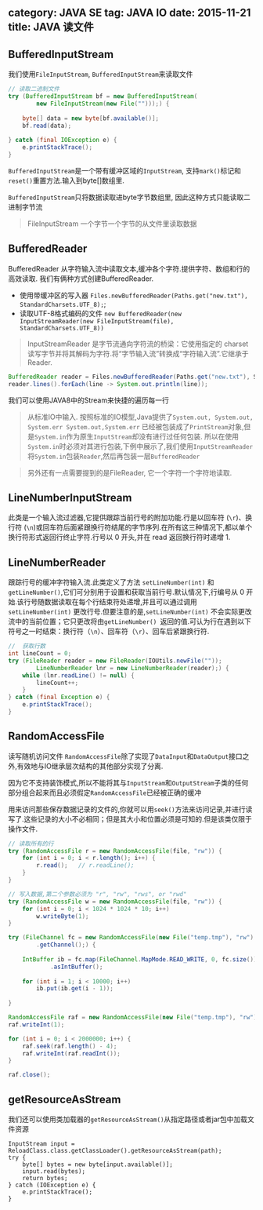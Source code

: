 category: JAVA SE
tag: JAVA IO
date: 2015-11-21
title: JAVA 读文件
---

## BufferedInputStream
我们使用`FileInputStream`, `BufferedInputStream`来读取文件

```java
// 读取二进制文件
try (BufferedInputStream bf = new BufferedInputStream(
		new FileInputStream(new File("")));) {
	
	byte[] data = new byte[bf.available()];
	bf.read(data);
	
} catch (final IOException e) {
	e.printStackTrace();
}
```
`BufferedInputStream`是一个带有缓冲区域的`InputStream`, 支持`mark()`标记和`reset()`重置方法.输入到byte[]数组里.

`BufferedInputStream`只将数据读取进byte字节数组里, 因此这种方式只能读取二进制字节流

> FileInputStream 一个字节一个字节的从文件里读取数据

## BufferedReader
BufferedReader 从字符输入流中读取文本,缓冲各个字符.提供字符、数组和行的高效读取.
我们有俩种方式创建BufferedReader. 
* 使用带缓冲区的写入器 `Files.newBufferedReader(Paths.get("new.txt"), StandardCharsets.UTF_8);`;
* 读取UTF-8格式编码的文件 `new BufferedReader(new InputStreamReader(new FileInputStream(file), StandardCharsets.UTF_8))`

> InputStreamReader 是字节流通向字符流的桥梁：它使用指定的 charset 读写字节并将其解码为字符.将“字节输入流”转换成“字符输入流”.它继承于Reader.

```java
BufferedReader reader = Files.newBufferedReader(Paths.get("new.txt"), StandardCharsets.UTF_8);
reader.lines().forEach(line -> System.out.println(line));
```
我们可以使用JAVA8中的Stream来快捷的遍历每一行
> 从标准IO中输入. 按照标准的IO模型,Java提供了`System.out, System.out, System.err System.out,System.err` 已经被包装成了`PrintStream`对象,但是`System.in`作为原生`InputStream`却没有进行过任何包装. 所以在使用`System.in`时必须对其进行包装,下例中展示了,我们使用`InputStreamReader`将`System.in`包装`Reader`,然后再包装一层`BufferedReader`

> 另外还有一点需要提到的是FileReader, 它一个字符一个字符地读取.

## LineNumberInputStream 
此类是一个输入流过滤器,它提供跟踪当前行号的附加功能.行是以回车符 (`\r`)、换行符 (`\n`)或回车符后面紧跟换行符结尾的字节序列.在所有这三种情况下,都以单个换行符形式返回行终止字符.行号以 0 开头,并在 read 返回换行符时递增 1.

## LineNumberReader 
跟踪行号的缓冲字符输入流.此类定义了方法 `setLineNumber(int)` 和 `getLineNumber()`,它们可分别用于设置和获取当前行号.默认情况下,行编号从 0 开始.该行号随数据读取在每个行结束符处递增,并且可以通过调用 `setLineNumber(int)` 更改行号.但要注意的是,`setLineNumber(int)` 不会实际更改流中的当前位置；它只更改将由`getLineNumber() `返回的值.可认为行在遇到以下符号之一时结束：换行符（`\n`）、回车符（`\r`）、回车后紧跟换行符.
```java
//  获取行数
int lineCount = 0;
try (FileReader reader = new FileReader(IOUtils.newFile(""));
		LineNumberReader lnr = new LineNumberReader(reader);) {
	while (lnr.readLine() != null) {
		lineCount++;
	}
} catch (final Exception e) {
	e.printStackTrace();
}
```

## RandomAccessFile  
读写随机访问文件 `RandomAccessFile`除了实现了`DataInput`和`DataOutput`接口之外,有效地与IO继承层次结构的其他部分实现了分离.

因为它不支持装饰模式,所以不能将其与`InputStream`和`OutputStream`子类的任何部分组合起来而且必须假定`RandomAccessFile`已经被正确的缓冲

用来访问那些保存数据记录的文件的,你就可以用`seek()`方法来访问记录,并进行读写了.这些记录的大小不必相同；但是其大小和位置必须是可知的.但是该类仅限于操作文件.
```java
// 读取所有的行
try (RandomAccessFile r = new RandomAccessFile(file, "rw")) {
	for (int i = 0; i < r.length(); i++) {
		r.read();	// r.readLine();
	}
} 

// 写入数据,第二个参数必须为 "r", "rw", "rws", or "rwd"
try (RandomAccessFile w = new RandomAccessFile(file, "rw")) {
	for (int i = 0; i < 1024 * 1024 * 10; i++)
		w.writeByte(1);
}

try (FileChannel fc = new RandomAccessFile(new File("temp.tmp"), "rw")
		.getChannel();) {
	
	IntBuffer ib = fc.map(FileChannel.MapMode.READ_WRITE, 0, fc.size())
			.asIntBuffer();
	
	for (int i = 1; i < 10000; i++)
		ib.put(ib.get(i - 1));
	
}

RandomAccessFile raf = new RandomAccessFile(new File("temp.tmp"), "rw");
raf.writeInt(1);

for (int i = 0; i < 2000000; i++) {
	raf.seek(raf.length() - 4);
	raf.writeInt(raf.readInt());
}

raf.close();
```

## getResourceAsStream
我们还可以使用类加载器的`getResourceAsStream()`从指定路径或者jar包中加载文件资源
```
InputStream input = ReloadClass.class.getClassLoader().getResourceAsStream(path);
try {
	byte[] bytes = new byte[input.available()];
	input.read(bytes);
	return bytes;
} catch (IOException e) {
	e.printStackTrace();
}
```
